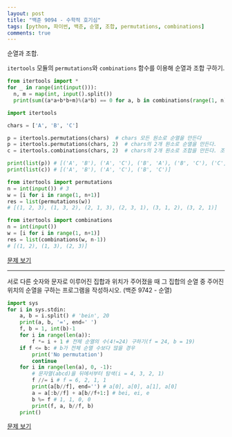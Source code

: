 ```yaml
---
layout: post
title: "백준 9094 - 수학적 호기심"
tags: [python, 파이썬, 백준, 순열, 조합, permutations, combinations]
comments: true
---
```


순열과 조합.

```itertools``` 모듈의 ```permutations```와 ```combinations``` 함수를 이용해 순열과 조합 구하기. 

```python
from itertools import *
for _ in range(int(input())):
  n, m = map(int, input().split())
  print(sum((a*a+b*b+m)%(a*b) == 0 for a, b in combinations(range(1, n), 2))) # 1부터 n까지 숫자를 2개씩 조합
```

```python
import itertools

chars = ['A', 'B', 'C']

p = itertools.permutations(chars)  # chars 모든 원소로 순열을 만든다
p = itertools.permutations(chars, 2)  # chars의 2개 원소로 순열을 만든다.
c = itertools.combinations(chars, 2)  # chars의 2개 원소로 조합을 만든다. 조합의 경우 반드시 아이템(chars과 조합 개수(2)를 인자로 넣어줘야 한다. 

print(list(p)) # [('A', 'B'), ('A', 'C'), ('B', 'A'), ('B', 'C'), ('C', 'A'), ('C', 'B')]
print(list(c)) # [('A', 'B'), ('A', 'C'), ('B', 'C')]
```

```python
from itertools import permutations
n = int(input()) # 3
w = [i for i in range(1, n+1)]
res = list(permutations(w))
# [(1, 2, 3), (1, 3, 2), (2, 1, 3), (2, 3, 1), (3, 1, 2), (3, 2, 1)]

from itertools import combinations
n = int(input())
w = [i for i in range(1, n+1)]
res = list(combinations(w, n-1))
# [(1, 2), (1, 3), (2, 3)]
```

[문제 보기](https://www.acmicpc.net/problem/9094)

-------

서로 다른 숫자와 문자로 이루어진 집합과 위치가 주어졌을 때 그 집합의 순열 중 주어진 위치의 순열을 구하는 프로그램을 작성하시오. (백준 9742 - 순열)

```python
import sys
for i in sys.stdin:
    a, b = i.split() # 'bein', 20
    print(a, b, '=', end=' ')
    f, b = 1, int(b)-1
    for i in range(len(a)):
        f *= i + 1 # 전체 순열의 수(4!=24) 구하기(f = 24, b = 19)
    if f <= b: # b가 전체 순열 수보다 많을 경우
        print('No permutation')
        continue
    for i in range(len(a), 0, -1): 
        # 문자열(abcd)을 뒤에서부터 탐색(i = 4, 3, 2, 1)
        f //= i # f = 6, 2, 1, 1
        print(a[b//f], end='') # a[0], a[0], a[1], a[0]
        a = a[:b//f] + a[b//f+1:] # bei, ei, e
        b %= f # 1, 1, 0, 0
        print(f, a, b//f, b)
    print()
```

[문제 보기](https://www.acmicpc.net/problem/9742)
